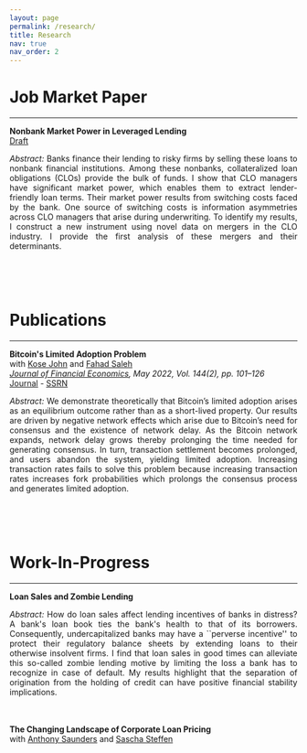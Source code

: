 ```yaml
---
layout: page
permalink: /research/
title: Research
nav: true
nav_order: 2
---
```


# Job Market Paper
---

<b>Nonbank Market Power in Leveraged Lending</b><br>
<a href='/JMP_Hinzen_NonbankMarketPower.pdf'><u>Draft</u></a>

<p align="justify"><em>Abstract:</em> Banks finance their lending to risky firms by selling these loans to nonbank financial institutions. Among these nonbanks, collateralized loan obligations (CLOs) provide the bulk of funds. I show that CLO managers have significant market power, which enables them to extract lender-friendly loan terms. Their market power results from switching costs faced by the bank. One source of switching costs is information asymmetries across CLO managers that arise during underwriting. To identify my results, I construct a new instrument using novel data on mergers in the CLO industry. I provide the first analysis of these mergers and their determinants.</p>
<br>
<br>
<br>

# Publications
---

<b>Bitcoin's Limited Adoption Problem</b><br>
with <a href='https://pages.stern.nyu.edu/~kjohn/'>Kose John</a> and <a href='https://www.fahadsaleh.com/'>Fahad Saleh</a><br>
<em><u>Journal of Financial Economics</u>, May 2022, Vol. 144(2), pp. 101–126</em><br>
<a href='https://www.sciencedirect.com/science/article/abs/pii/S0304405X22000198'><u>Journal</u></a> - <a href='https://papers.ssrn.com/sol3/papers.cfm?abstract_id=3334262'><u>SSRN</u></a>

<p align="justify"><em>Abstract:</em> We demonstrate theoretically that Bitcoin’s limited adoption arises as an equilibrium outcome rather than as a short-lived property. Our results are driven by negative network effects which arise due to Bitcoin’s need for consensus and the existence of network delay. As the Bitcoin network expands, network delay grows thereby prolonging the time needed for generating consensus. In turn, transaction settlement becomes prolonged, and users abandon the system, yielding limited adoption. Increasing transaction rates fails to solve this problem because increasing transaction rates increases fork probabilities which prolongs the consensus process and generates limited adoption.</p>
<br>
<br>
<br>

# Work-In-Progress
---

<b>Loan Sales and Zombie Lending</b><br>

<p align="justify"><em>Abstract:</em> How do loan sales affect lending incentives of banks in distress? A bank's loan book ties the bank's health to that of its borrowers. Consequently, undercapitalized banks may have a ``perverse incentive'' to protect their regulatory balance sheets by extending loans to their otherwise insolvent firms. I find that loan sales in good times can alleviate this so-called zombie lending motive by limiting the loss a bank has to recognize in case of default. My results highlight that the separation of origination from the holding of credit can have positive financial stability implications.</p>
<br>
<br>
<b>The Changing Landscape of Corporate Loan Pricing</b><br>
with <a href='https://www.stern.nyu.edu/faculty/bio/anthony-saunders'>Anthony Saunders</a> and <a href='https://www.sascha-steffen.de/'>Sascha Steffen</a><br>

